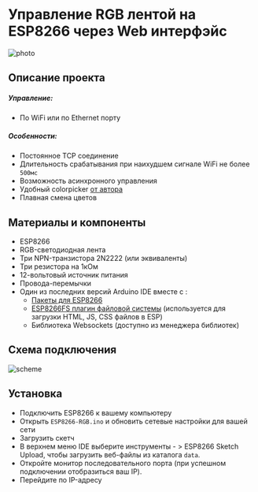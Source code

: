 # Управление RGB лентой на ESP8266 через Web интерфэйс
![photo](http://www.imageup.ru/img152/3333630/p111005-copy.jpg)
## Описание проекта
##### Управление:
* По WiFi или по Ethernet порту

##### Особенности:
- Постоянное TCP соединение
- Длительность срабатывания при наихудшем сигнале WiFi не более `500мс`
- Возможность асинхронного управления
- Удобный colorpicker [от автора](https://github.com/NC22/HTML5-Color-Picker)
- Плавная смена цветов

## Материалы и компоненты
- ESP8266
- RGB-светодиодная лента
- Три NPN-транзистора 2N2222 (или эквиваленты)
- Три резистора на 1кОм
- 12-вольтовый источник питания
- Провода-перемычки
- Один из последних версий Arduino IDE вместе с :
   - [Пакеты для ESP8266](https://github.com/esp8266/Arduino)
   - [ESP8266FS плагин файловой системы](https://github.com/esp8266/arduino-esp8266fs-plugin) (используется для загрузки HTML, JS, CSS файлов в ESP)
    - Библиотека Websockets (доступно из менеджера библиотек)
## Схема подключения
![scheme](http://www.imageup.ru/img25/3224933/esp-rgb.jpg)
## Установка
- Подключить ESP8266 к вашему компьютеру
- Открыть `ESP8266-RGB.ino` и обновить сетевые настройки для вашей сети 
- Загрузить скетч
- В верхнем меню IDE выберите инструменты - > ESP8266 Sketch Upload, чтобы загрузить веб-файлы из каталога `data`.
- Откройте монитор последовательного порта (при успешном подключении отобразиться ваш IP).
- Перейдите по IP-адресу
